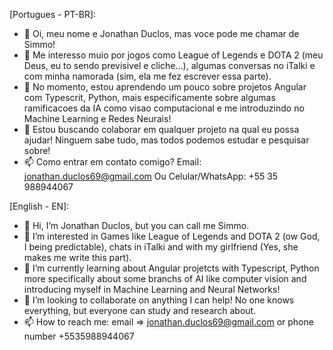 [Portugues - PT-BR]:
- 👋 Oi, meu nome e Jonathan Duclos, mas voce pode me chamar de Simmo!
- 👀 Me interesso muio por jogos como League of Legends e DOTA 2 (meu Deus, eu to sendo previsivel e cliche...), algumas conversas no iTalki e com minha namorada (sim, ela me fez escrever essa parte).
- 🌱 No momento, estou aprendendo um pouco sobre projetos Angular com Typescrit, Python, mais especificamente sobre algumas ramificacoes da IA como visao computacional e me introduzindo no Machine Learning e Redes Neurais!
- 💞️ Estou buscando colaborar em qualquer projeto na qual eu possa ajudar! Ninguem sabe tudo, mas todos podemos estudar e pesquisar sobre!
- 📫 Como entrar em contato comigo? Email: jonathan.duclos69@gmail.com Ou Celular/WhatsApp: +55 35 988944067

[English - EN]: 
- 👋 Hi, I’m Jonathan Duclos, but you can call me Simmo.
- 👀 I’m interested in Games like League of Legends and DOTA 2 (ow God, I being predictable), chats in iTalki and with my girlfriend (Yes, she makes me write this part).
- 🌱 I’m currently learning about Angular projetcts with Typescript, Python more specifically about some branchs of AI like computer vision and introducing myself in
      Machine Learning and Neural Networks!
- 💞️ I’m looking to collaborate on anything I can help! No one knows everything, but everyone can study and research about.
- 📫 How to reach me: email => jonathan.duclos69@gmail.com or phone number +5535988944067

<!---
SlammerNet/SlammerNet is a ✨ special ✨ repository because its `README.md` (this file) appears on your GitHub profile.
You can click the Preview link to take a look at your changes.
--->
